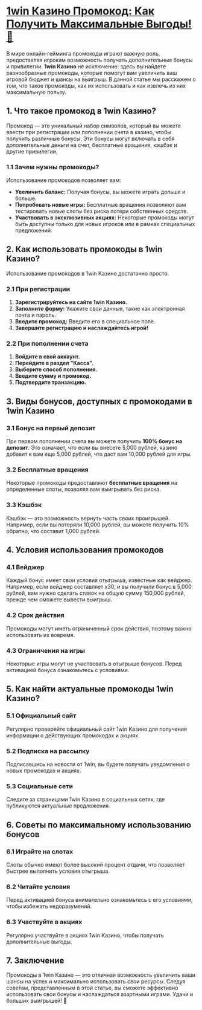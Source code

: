 # [1win Казино Промокод: Как Получить Максимальные Выгоды! 🎉](https://brandplay.link/9sD8CZLQ)

В мире онлайн-гейминга промокоды играют важную роль, предоставляя игрокам возможность получать дополнительные бонусы и привилегии. **1win Казино** не исключение: здесь вы найдете разнообразные промокоды, которые помогут вам увеличить ваш игровой бюджет и шансы на выигрыш. В данной статье мы расскажем о том, что такое промокоды, как их использовать и как извлечь из них максимальную пользу.

## 1. Что такое промокод в 1win Казино?

Промокод — это уникальный набор символов, который вы можете ввести при регистрации или пополнении счета в казино, чтобы получить различные бонусы. Эти бонусы могут включать в себя дополнительные деньги на счет, бесплатные вращения, кэшбэк и другие привилегии.

### 1.1 Зачем нужны промокоды?

Использование промокодов позволяет вам:

* **Увеличить баланс:** Получая бонусы, вы можете играть дольше и больше.
* **Попробовать новые игры:** Бесплатные вращения позволяют вам тестировать новые слоты без риска потери собственных средств.
* **Участвовать в эксклюзивных акциях:** Некоторые промокоды могут быть доступны только для новых игроков или в рамках специальных предложений.

## 2. Как использовать промокоды в 1win Казино?

Использование промокодов в 1win Казино достаточно просто.

### 2.1 При регистрации

1. **Зарегистрируйтесь на сайте 1win Казино.**
2. **Заполните форму:** Укажите свои данные, такие как электронная почта и пароль.
3. **Введите промокод:** Введите его в специальное поле.
4. **Завершите регистрацию и наслаждайтесь игрой!**

### 2.2 При пополнении счета

1. **Войдите в свой аккаунт.**
2. **Перейдите в раздел "Касса".**
3. **Выберите способ пополнения.**
4. **Введите сумму и промокод.**
5. **Подтвердите транзакцию.**

## 3. Виды бонусов, доступных с промокодами в 1win Казино

### 3.1 Бонус на первый депозит

При первом пополнении счета вы можете получить **100% бонус на депозит**. Это означает, что если вы внесете 5,000 рублей, казино добавит к вам еще 5,000 рублей, что даст вам 10,000 рублей для игры.

### 3.2 Бесплатные вращения

Некоторые промокоды предоставляют **бесплатные вращения** на определенные слоты, позволяя вам выигрывать без риска.

### 3.3 Кэшбэк

Кэшбэк — это возможность вернуть часть своих проигрышей. Например, если вы потеряли 10,000 рублей, вы можете получить 10% обратно, что составит 1,000 рублей.

## 4. Условия использования промокодов

### 4.1 Вейджер

Каждый бонус имеет свои условия отыгрыша, известные как вейджер. Например, если вейджер составляет x30, и вы получили бонус в 5,000 рублей, вам нужно сделать ставок на общую сумму 150,000 рублей, прежде чем сможете вывести выигрыш.

### 4.2 Срок действия

Промокоды могут иметь ограниченный срок действия, поэтому важно использовать их вовремя.

### 4.3 Ограничения на игры

Некоторые игры могут не участвовать в отыгрыше бонусов. Перед активацией бонуса ознакомьтесь с условиями.

## 5. Как найти актуальные промокоды 1win Казино?

### 5.1 Официальный сайт

Регулярно проверяйте официальный сайт 1win Казино для получения информации о действующих промокодах и акциях.

### 5.2 Подписка на рассылку

Подписавшись на новости от 1win, вы будете получать уведомления о новых промокодах и акциях.

### 5.3 Социальные сети

Следите за страницами 1win Казино в социальных сетях, где публикуются актуальные предложения.

## 6. Советы по максимальному использованию бонусов

### 6.1 Играйте на слотах

Слоты обычно имеют более высокий процент отдачи, что позволяет быстрее выполнить условия отыгрыша.

### 6.2 Читайте условия

Перед активацией бонуса внимательно ознакомьтесь с его условиями, чтобы избежать недоразумений.

### 6.3 Участвуйте в акциях

Регулярно участвуйте в акциях 1win Казино, чтобы получать дополнительные выгоды.

## 7. Заключение

Промокоды в 1win Казино — это отличная возможность увеличить ваши шансы на успех и максимально использовать свои ресурсы. Следуя советам, представленным в этой статье, вы сможете эффективно использовать свои бонусы и наслаждаться азартными играми. Удачи и больших выигрышей! 🎊
